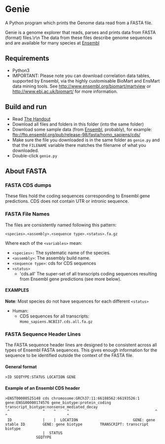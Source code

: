 # Genie

A Python program which prints the Genome data read from a FASTA file.

Genie is a genome explorer that reads, parses and prints data from FASTA (format) files.\r\n The data from these files describe genome sequences and are available for many species at [Ensembl](http://useast.ensembl.org/info/data/ftp/index.html)

## Requirements

- Python3
- IMPORTANT: Please note you can download correlation data tables,
supported by Ensembl, via the highly customisable BioMart and
EnsMart data mining tools. See http://www.ensembl.org/biomart/martview or
http://www.ebi.ac.uk/biomart/ for more information.


## Build  and run

- Read [The Handout](https://github.com/armitag8/CSCA20F19/raw/master/examples/genie/handout.pdf)
- Download all files and folders in this folder (into the same folder)
- Download some sample data (from [Ensembl](http://useast.ensembl.org/info/data/ftp/index.html), probably), for example: ftp://ftp.ensembl.org/pub/release-98/fasta/homo_sapiens/cds/
- Make sure the file you downloaded is in the same folder as `genie.py` and that the `FILENAME` variable there matches the filename of what you downloaded.
- Double-click `genie.py`


## About FASTA
### FASTA CDS dumps

These files hold the coding sequences corresponding to Ensembl gene 
predictions. CDS does not contain UTR or intronic sequence.


### FASTA File Names

The files are consistently named following this pattern:
```
<species>.<assembly>.<sequence type>.<status>.fa.gz
```
Where each of the `<variables>` mean:
- `<species>:` The systematic name of the species.
- `<assembly>`: The assembly build name.
- `<sequence type>`: cds for CDS sequences
- `<status>`
  * 'cds.all' The super-set of all transcripts coding sequences resulting from
     Ensembl gene predictions (see more below).

#### EXAMPLES  
**Note**: Most species do not have sequences for each different `<status>`

- Human:
  - CDS sequences for all transcripts: `Homo_sapiens.NCBI37.cds.all.fa.gz`

### FASTA Sequence Header Lines

The FASTA sequence header lines are designed to be consistent across
all types of Ensembl FASTA sequences.  This gives enough information
for the sequence to be identified outside the context of the FASTA file.

#### General format

```
>ID SEQTYPE:STATUS LOCATION GENE
```

#### Example of an Ensembl CDS header

```
>ENST00000525148 cds chromosome:GRCh37:11:66188562:66193526:1 gene:ENSG00000174576 gene_biotype:protein_coding transcript_biotype:nonsense_mediated_decay
 ^               ^    ^     ^                                       ^                    ^                           ^       
 ID              |    |  LOCATION                         GENE: gene stable ID        GENE: gene biotype        TRANSCRIPT: transcript biotype
                 |  STATUS
              SEQTYPE
```

